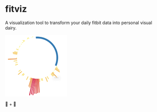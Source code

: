 # fitviz
A visualization tool to transform your daily fitbit data into personal visual dairy.

<img src="https://raw.githubusercontent.com/jinlong25/fitvis/master/img/prototype.png" height="200" width="200" >

:shoe: + :first_quarter_moon_with_face:
